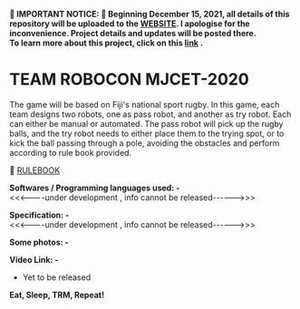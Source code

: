 **🔴 **IMPORTANT NOTICE:** 🔴 Beginning December 15, 2021, all details of this repository will be uploaded to the [WEBSITE](https://sahq-azhar.github.io/). I apologise for the inconvenience. Project details and updates will be posted there.
<br> To learn more about this project, click on this [link](https://sahq-azhar.github.io/robo2020.html) .**

# TEAM ROBOCON MJCET-2020

The game will be based on Fiji's national sport rugby. In this game, each team designs two robots, one as pass robot, and another as try robot. Each can either be manual or automated. The pass robot will pick up the rugby balls, and the try robot needs to either place them to the trying spot, or to kick the ball passing through a pole, avoiding the obstacles and perform according to rule book provided.

 📕  [RULEBOOK](https://robu.in/wp-content/uploads/2019/08/robocon-2020-Rulebook.pdf)

**Softwares / Programming languages used: -**<br>
<<<----under development , info cannot be released------>>>

**Specification: -**<br>
<<<----under development , info cannot be released------>>>

**Some photos: -** <br>



**Video Link: -**

 * Yet to be released


**Eat, Sleep, TRM, Repeat!**
